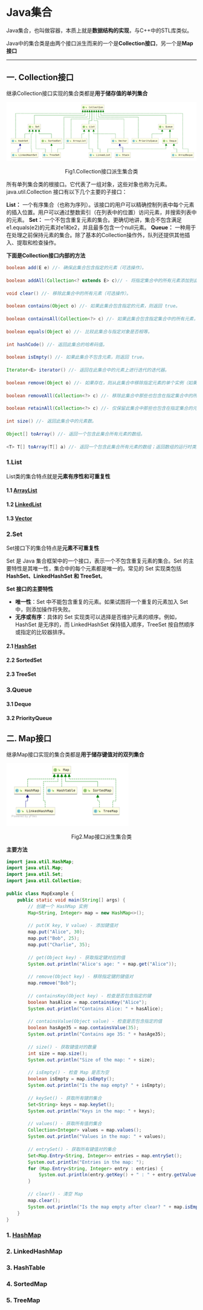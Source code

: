 # Java集合

Java集合，也叫做容器，本质上就是**数据结构的实现**，与C++中的STL库类似。

Java中的集合类是由两个接口派生而来的一个是**Collection接口**，另一个是**Map接口**

---

## 一. Collection接口

继承Collection接口实现的集合类都是**用于储存值的单列集合**

![Collection派生集合类](image-9.png)
<div align="center">
  Fig1.Collection接口派生集合类
</div>



所有单列集合类的根接口。它代表了一组对象，这些对象也称为元素。java.util.Collection 接口有以下几个主要的子接口：

**List：** 一个有序集合（也称为序列）。该接口的用户可以精确控制列表中每个元素的插入位置。用户可以通过整数索引（在列表中的位置）访问元素，并搜索列表中的元素。
**Set：** 一个不包含重复元素的集合。更确切地讲，集合不包含满足e1.equals(e2)的元素对e1和e2，并且最多包含一个null元素。
**Queue：** 一种用于在处理之前保持元素的集合。除了基本的Collection操作外，队列还提供其他插入、提取和检查操作。




**下面是Collection接口内部的方法**
```java
boolean add(E e) //- 确保此集合包含指定的元素（可选操作）。

boolean addAll(Collection<? extends E> c)// - 将指定集合中的所有元素添加到此集合（可选操作）。

void clear() //- 移除此集合中的所有元素（可选操作）。

boolean contains(Object o) //- 如果此集合包含指定的元素，则返回 true。

boolean containsAll(Collection<?> c) //- 如果此集合包含指定集合中的所有元素，则返回 true。

boolean equals(Object o) //- 比较此集合与指定对象是否相等。

int hashCode() //- 返回此集合的哈希码值。

boolean isEmpty() //- 如果此集合不包含元素，则返回 true。

Iterator<E> iterator() //- 返回在此集合中的元素上进行迭代的迭代器。

boolean remove(Object o) //- 如果存在，则从此集合中移除指定元素的单个实例（如果存在）（可选操作）。

boolean removeAll(Collection<?> c) //- 移除此集合中那些也包含在指定集合中的所有元素（可选操作）。

boolean retainAll(Collection<?> c) //- 仅保留此集合中那些也包含在指定集合的元素（可选操作）。

int size() //- 返回此集合中的元素数。

Object[] toArray() //- 返回一个包含此集合所有元素的数组。

<T> T[] toArray(T[] a) //- 返回一个包含此集合所有元素的数组；返回数组的运行时类型是指定数组的类型。
```

### 1.List

List类的集合特点就是**元素有序性和可重复性** 

#### 1.1 [ArrayList](ArrayList.md)
#### 1.2 [LinkedList](LinkedList.md)
#### 1.3 [Vector](Vector.md)

### 2.Set
Set接口下的集合特点是**元素不可重复性**

Set 是 Java 集合框架中的一个接口，表示一个不包含重复元素的集合。Set 的主要特性是其唯一性，集合中的每个元素都是唯一的。常见的 Set 实现类包括 **HashSet、LinkedHashSet 和 TreeSet**。

**Set 接口的主要特性**

- **唯一性**：Set 中不能包含重复的元素。如果试图将一个重复的元素加入 Set 中，则添加操作将失败。
- **无序或有序**：具体的 Set 实现类可以选择是否维护元素的顺序。例如，HashSet 是无序的，而 LinkedHashSet 保持插入顺序，TreeSet 按自然顺序或指定的比较器排序。

#### 2.1 [HashSet](./HashSet.md)
#### 2.2 SortedSet
#### 2.3 TreeSet

### 3.Queue
#### 3.1 Deque
#### 3.2 PriorityQueue


## 二. Map接口

继承Map接口实现的集合类都是**用于储存键值对的双列集合**

![alt text](image-10.png)
<div align="center">
  Fig2.Map接口派生集合类
</div>

**主要方法**
```java
import java.util.HashMap;
import java.util.Map;
import java.util.Set;
import java.util.Collection;

public class MapExample {
    public static void main(String[] args) {
        // 创建一个 HashMap 实例
        Map<String, Integer> map = new HashMap<>();

        // put(K key, V value) - 添加键值对
        map.put("Alice", 30);
        map.put("Bob", 25);
        map.put("Charlie", 35);

        // get(Object key) - 获取指定键对应的值
        System.out.println("Alice's age: " + map.get("Alice"));

        // remove(Object key) - 移除指定键的键值对
        map.remove("Bob");

        // containsKey(Object key) - 检查是否包含指定的键
        boolean hasAlice = map.containsKey("Alice");
        System.out.println("Contains Alice: " + hasAlice);

        // containsValue(Object value) - 检查是否包含指定的值
        boolean hasAge35 = map.containsValue(35);
        System.out.println("Contains age 35: " + hasAge35);

        // size() - 获取键值对的数量
        int size = map.size();
        System.out.println("Size of the map: " + size);

        // isEmpty() - 检查 Map 是否为空
        boolean isEmpty = map.isEmpty();
        System.out.println("Is the map empty? " + isEmpty);

        // keySet() - 获取所有键的集合
        Set<String> keys = map.keySet();
        System.out.println("Keys in the map: " + keys);

        // values() - 获取所有值的集合
        Collection<Integer> values = map.values();
        System.out.println("Values in the map: " + values);

        // entrySet() - 获取所有键值对的集合
        Set<Map.Entry<String, Integer>> entries = map.entrySet();
        System.out.println("Entries in the map: ");
        for (Map.Entry<String, Integer> entry : entries) {
            System.out.println(entry.getKey() + " : " + entry.getValue());
        }

        // clear() - 清空 Map
        map.clear();
        System.out.println("Is the map empty after clear? " + map.isEmpty());
    }
}
```
### 1. [HashMap](./HashMap.md)
### 2. LinkedHashMap
### 3. HashTable
### 4. SortedMap
### 5. TreeMap